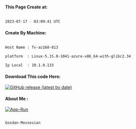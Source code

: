 
   
#### This Page Create at:

```bash

2023-07-17 - 03:09:41 UTC

```

#### Create By Machine:

```bash

Host Name : fv-az168-813

platform  : Linux-5.15.0-1041-azure-x86_64-with-glibc2.34

Ip Local  : 10.1.0.133

```
#### Download This code Here:

[![GitHub release (latest by date)](https://img.shields.io/github/v/release/Gosdan-Movsesian/Gosdan?style=for-the-badge&label=Download)](https://github.com/Gosdan-Movsesian/Gosdan/releases) 

</p> 

#### About Me :

[![App-Run](https://github.com/Gosdan-Movsesian/Gosdan/actions/workflows/App-Run.yml/badge.svg)](https://github.com/Gosdan-Movsesian/Gosdan/actions/workflows/App-Run.yml)

```bash

Gosdan-Movsesian

```


